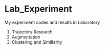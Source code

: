 # Lab_Experiment
My experiment codes and results in Laboratory
1. Trajectory Research
  1. Augmentation
  1. Clustering and Similiarity
